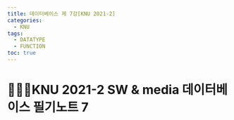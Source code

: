 ```yaml
---
title: 데이터베이스 제 7강[KNU 2021-2]
categories:
  - KNU
tags:
  - DATATYPE
  - FUNCTION
toc: true
---
```


# 👨‍💻🏫KNU 2021-2 SW & media 데이터베이스 필기노트 7

